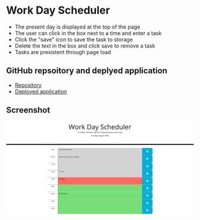 # Work Day Scheduler
- The present day is displayed at the top of the page
- The user can click in the box next to a time and enter a task
- Click the "save" icon to save the task to storage
- Delete the text in the box and click save to remove a task
- Tasks are presistent through page load

## GitHub repsoitory and deplyed application
- [Repository](https://github.com/SteveB29/work-day-scheduler)
- [Deployed application](https://steveb29.github.io/work-day-scheduler/)

## Screenshot
![Deployed application](./screenshots/Working-application.png)